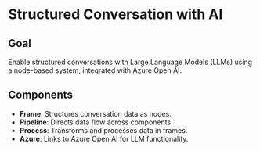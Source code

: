 # Structured Conversation with AI

## Goal
Enable structured conversations with Large Language Models (LLMs) using a node-based system, integrated with Azure Open AI.

## Components
- **Frame**: Structures conversation data as nodes.
- **Pipeline**: Directs data flow across components.
- **Process**: Transforms and processes data in frames.
- **Azure**: Links to Azure Open AI for LLM functionality.
